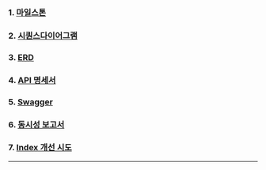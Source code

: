 
### 1. [마일스톤](https://github.com/JGwanghou/hhplus-ecommerce/blob/feat/step5/docs/01_Milestone.md)

### 2. [시퀀스다이어그램](https://github.com/JGwanghou/hhplus-ecommerce/blob/feat/step5/docs/01_Milestone.md)

### 3. [ERD](https://github.com/JGwanghou/hhplus-ecommerce/blob/feat/step5/docs/01_Milestone.md)

### 4. [API 명세서](https://github.com/JGwanghou/hhplus-ecommerce/blob/feat/step5/docs/01_Milestone.md)

### 5. [Swagger](docs/05_Swagger.md)

### 6. [동시성 보고서](https://kh-well.tistory.com/74)

### 7. [Index 개선 시도](https://kh-well.tistory.com/76)

---